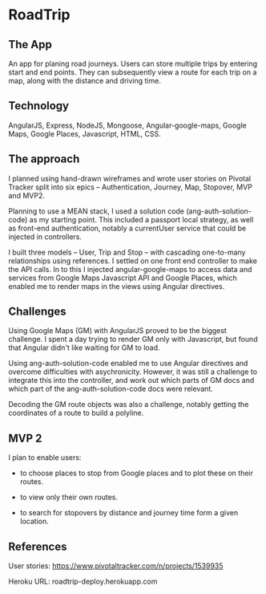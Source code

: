 # RoadTrip

## The App

An app for planing road journeys. Users can store multiple trips by entering start and end points. They can subsequently view a route for each trip on a map, along with the distance and driving time.




## Technology

AngularJS, Express, NodeJS, Mongoose, Angular-google-maps, Google Maps, Google Places, Javascript, HTML, CSS.


## The approach

I planned using hand-drawn wireframes and wrote user stories on Pivotal Tracker split into six epics – Authentication, Journey, Map, Stopover, MVP and MVP2.

Planning to use a MEAN stack, I used a solution code (ang-auth-solution-code) as my starting point. This included a passport local strategy, as well as front-end authentication, notably a currentUser service that could be injected in controllers.

I built three models – User, Trip and Stop – with cascading one-to-many relationships using references. I settled on one front end controller to make the API calls. In to this I injected angular-google-maps to access data and services from Google Maps Javascript API and Google Places, which enabled me to render maps in the views using Angular directives.


## Challenges

Using Google Maps (GM) with AngularJS proved to be the biggest challenge. I spent a day trying to render GM only with Javascript, but found that Angular didn't like waiting for GM to load. 

Using ang-auth-solution-code enabled me to use Angular directives and overcome difficulties with asychronicity. However, it was still a challenge to integrate this into the controller, and work out which parts of GM docs and which part of the ang-auth-solution-code docs were relevant.

Decoding the GM route objects was also a challenge, notably getting the coordinates of a route to build a polyline.


## MVP 2

I plan to enable users:

* to choose places to stop from Google places and to plot these on their routes.

* to view only their own routes.

* to search for stopovers by distance and journey time form a given location.


## References

User stories: https://www.pivotaltracker.com/n/projects/1539935

Heroku URL: roadtrip-deploy.herokuapp.com